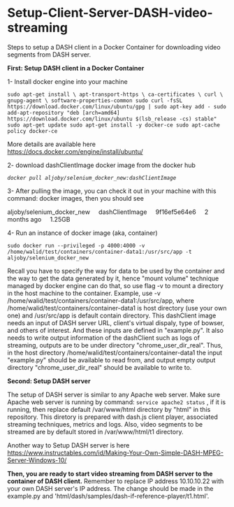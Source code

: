 # Setup-Client-Server-DASH-video-streaming

Steps to setup a DASH client in a Docker Container for downloading video segments from DASH server. 

**First: Setup DASH client in a Docker Container**

1- Install docker engine into your machine

`sudo apt-get install \
    apt-transport-https \
    ca-certificates \
    curl \
    gnupg-agent \
    software-properties-common
sudo curl -fsSL https://download.docker.com/linux/ubuntu/gpg | sudo apt-key add -
sudo add-apt-repository "deb [arch=amd64] https://download.docker.com/linux/ubuntu $(lsb_release -cs) stable"
sudo apt-get update
sudo apt-get install -y docker-ce
sudo apt-cache policy docker-ce`

More details are available here https://docs.docker.com/engine/install/ubuntu/

2- download dashClientImage docker image from the docker hub

*`docker pull aljoby/selenium_docker_new:dashClientImage`*

3- After pulling the image, you can check it out in your machine with this command: docker images, then you should see

aljoby/selenium_docker_new &nbsp; &nbsp; dashClientImage &nbsp; &nbsp; 9f16ef5e64e6 &nbsp; &nbsp; 2 months ago &nbsp; &nbsp; 1.25GB

4- Run an instance of docker image (aka, container)

`sudo docker run --privileged -p 4000:4000 -v /home/walid/test/containers/container-data1:/usr/src/app -t aljoby/selenium_docker_new`

Recall you have to specify the way for data to be used by the container and the way to get the data generated by it, hence "mount volume" technique managed by docker engine can do that, so use flag -v to mount a directory in the host machine to the container. Example, use -v /home/walid/test/containers/container-data1:/usr/src/app, where /home/walid/test/containers/container-data1 is host directory (use your own one) and /usr/src/app is default contain directory. 
This dashClient image needs an input of DASH server URL, client's virtual dispaly, type of bowser, and others of interest. And these inputs are defined in "example.py". It also needs to write output information of the dashClient such as logs of streaming, outputs are to be under directory "chrome_user_dir_real". 
Thus, in the host directory /home/walid/test/containers/container-data1 the input "example.py" should be available to read from, and output empty output directory "chrome_user_dir_real" should be available to write to.


**Second: Setup DASH server**

The setup of DASH server is similar to any Apache web server. Make sure Apache web server is running by command: `service apache2 status` , if it is running, then replace default /var/www/html directory by "html" in this repository. This diretory is prepared with dash.js client player, associated streaming techniques, metrics and logs. Also, video segments to be streamed are by default stored in /var/www/html/t1 directory.

Another way to Setup DASH server is here 
https://www.instructables.com/id/Making-Your-Own-Simple-DASH-MPEG-Server-Windows-10/


**Then, you are ready to start video streaming from DASH server to the container of DASH client.** Remember to replace IP address 10.10.10.22 with your own DASH server's IP address. The change should be made in the example.py and 'html/dash/samples/dash-if-reference-player/t1.html'.
